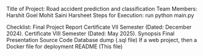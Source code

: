 Title of Project: Road accident prediction and classification
Team Members:
Harshit Goel
Mohit Saini
Harsheet
Steps for Execution:
run python main.py

Checklist:
Final Project Report
Certificate VII Semester (Dated: December 2024).
Certificate VIII Semester (Dated: May 2025).
Synopsis
Final Presentation
Source Code
Database dump (.sql file)
If a web project, then a Docker file for deployment
README (This file)
